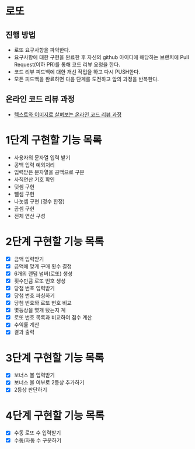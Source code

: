 # 로또
## 진행 방법
* 로또 요구사항을 파악한다.
* 요구사항에 대한 구현을 완료한 후 자신의 github 아이디에 해당하는 브랜치에 Pull Request(이하 PR)를 통해 코드 리뷰 요청을 한다.
* 코드 리뷰 피드백에 대한 개선 작업을 하고 다시 PUSH한다.
* 모든 피드백을 완료하면 다음 단계를 도전하고 앞의 과정을 반복한다.

## 온라인 코드 리뷰 과정
* [텍스트와 이미지로 살펴보는 온라인 코드 리뷰 과정](https://github.com/next-step/nextstep-docs/tree/master/codereview)

# 1단계 구현할 기능 목록

* 사용자의 문자열 입력 받기
* 공백 입력 예외처리
* 입력받은 문자열을 공백으로 구분
* 사칙연산 기호 확인
* 덧셈 구현
* 뺄셈 구현
* 나눗셈 구현 (정수 한정)
* 곱셈 구현
* 전체 연산 구성

# 2단계 구현할 기능 목록
- [x] 금액 입력받기 
- [x] 금액에 맞게 구매 횟수 결정
- [x] 6개의 랜덤 넘버(로또) 생성
- [x] 횟수만큼 로또 번호 생성
- [x] 당첨 번호 입력받기
- [x] 당첨 번호 파싱하기
- [x] 당첨 번호와 로또 번호 비교
- [x] 몇등상을 몇개 탔는지 계
- [x] 로또 번호 목록과 비교하여 점수 계산
- [x] 수익률 계산
- [x] 결과 출력

# 3단계 구현할 기능 목록
- [x] 보너스 볼 입력받기
- [x] 보너스 볼 여부로 2등상 추가하기
- [x] 2등상 판단하기

# 4단계 구현할 기능 목록
- [x] 수동 로또 수 입력받기
- [x] 수동/자동 수 구분하기